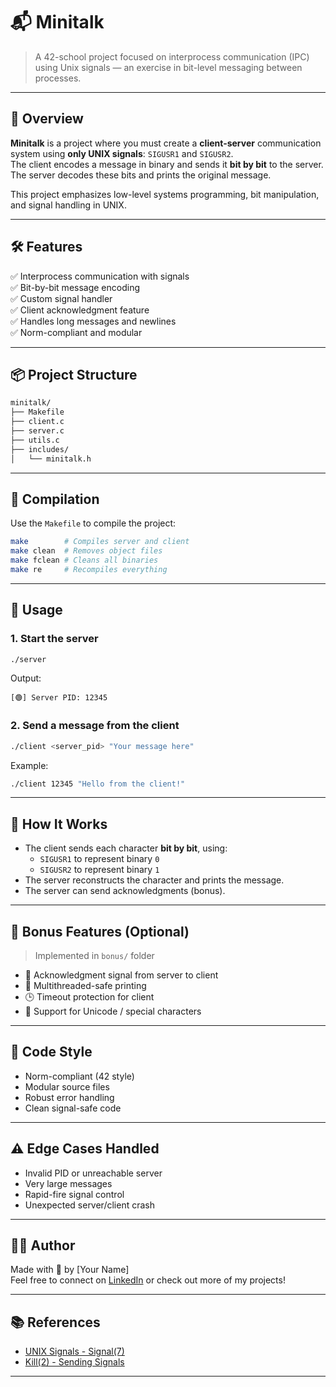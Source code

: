 # 📬 Minitalk

> A 42-school project focused on interprocess communication (IPC) using Unix signals — an exercise in bit-level messaging between processes.

---

## 📌 Overview

**Minitalk** is a project where you must create a **client-server** communication system using **only UNIX signals**: `SIGUSR1` and `SIGUSR2`.  
The client encodes a message in binary and sends it **bit by bit** to the server.  
The server decodes these bits and prints the original message.

This project emphasizes low-level systems programming, bit manipulation, and signal handling in UNIX.

---

## 🛠️ Features

✅ Interprocess communication with signals  
✅ Bit-by-bit message encoding  
✅ Custom signal handler  
✅ Client acknowledgment feature  
✅ Handles long messages and newlines  
✅ Norm-compliant and modular

---

## 📦 Project Structure

```bash
minitalk/
├── Makefile
├── client.c
├── server.c
├── utils.c
├── includes/
│   └── minitalk.h
```

---

## 🔧 Compilation

Use the `Makefile` to compile the project:

```bash
make        # Compiles server and client
make clean  # Removes object files
make fclean # Cleans all binaries
make re     # Recompiles everything
```

---

## 🚀 Usage

### 1. Start the server

```bash
./server
```

Output:

```
[🟢] Server PID: 12345
```

### 2. Send a message from the client

```bash
./client <server_pid> "Your message here"
```

Example:

```bash
./client 12345 "Hello from the client!"
```

---

## 🔄 How It Works

- The client sends each character **bit by bit**, using:
  - `SIGUSR1` to represent binary `0`
  - `SIGUSR2` to represent binary `1`
- The server reconstructs the character and prints the message.
- The server can send acknowledgments (bonus).

---

## 🧪 Bonus Features (Optional)

> Implemented in `bonus/` folder

- 📨 Acknowledgment signal from server to client
- 🧵 Multithreaded-safe printing
- 🕒 Timeout protection for client
- 💬 Support for Unicode / special characters

---

## 🧼 Code Style

- Norm-compliant (42 style)
- Modular source files
- Robust error handling
- Clean signal-safe code

---

## ⚠️ Edge Cases Handled

- Invalid PID or unreachable server
- Very large messages
- Rapid-fire signal control
- Unexpected server/client crash

---

## 🧑‍💻 Author

Made with 💙 by [Your Name]  
Feel free to connect on [LinkedIn](https://www.linkedin.com) or check out more of my projects!

---

## 📚 References

- [UNIX Signals - Signal(7)](https://man7.org/linux/man-pages/man7/signal.7.html)
- [Kill(2) - Sending Signals](https://man7.org/linux/man-pages/man2/kill.2.html)

---
